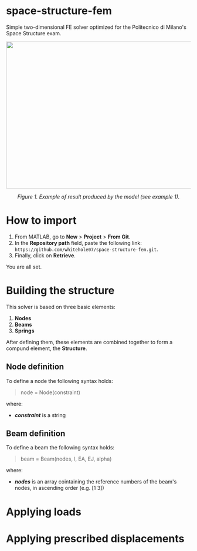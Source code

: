 # space-structure-fem
Simple two-dimensional FE solver optimized for the Politecnico di Milano's Space Structure exam.

<p align="center">
  <img src="https://i.ibb.co/vzY181n/ex1.png" width="550" height="400" />
</p>
<p align="center">
  <em>Figure 1. Example of result produced by the model (see example 1).</em>
</p>

# How to import
1. From MATLAB, go to **New** > **Project** > **From Git**.
2. In the **Repository path** field, paste the following link: `https://github.com/whitehole07/space-structure-fem.git`.
3. Finally, click on **Retrieve**.

You are all set.

# Building the structure
This solver is based on three basic elements:
1. **Nodes**
2. **Beams**
3. **Springs**

After defining them, these elements are combined together to form a compund element, the **Structure**.


## Node definition
To define a node the following syntax holds:

> node = Node(constraint)


where:
* _**constraint**_ is a string


## Beam definition
To define a beam the following syntax holds:

> beam = Beam(nodes, l, EA, EJ, alpha)


where:
* _**nodes**_ is an array cointaining the reference numbers of the beam's nodes, in ascending order (e.g. [1 3])

# Applying loads

# Applying prescribed displacements
